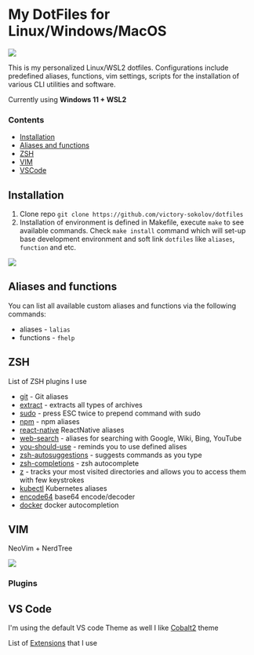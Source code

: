 
# My DotFiles for Linux/Windows/MacOS

![](https://i.imgur.com/yuX27Pt.png)

This is my personalized Linux/WSL2 dotfiles.
Configurations include predefined aliases, functions, vim settings, scripts for the installation of various CLI utilities and software.

Currently using **Windows 11 + WSL2**

### Contents

* [Installation](#installation)
* [Aliases and functions](#aliases-and-functions)
* [ZSH](#zsh-settings)
* [VIM](#vim)
* [VSCode](#vs-code)
## Installation

1. Clone repo `git clone https://github.com/victory-sokolov/dotfiles`
2. Installation of environment is defined in Makefile, execute `make` to see available commands. Check `make install` command which will set-up base development environment and soft link `dotfiles` like `aliases`, `function` and etc.

![](https://i.imgur.com/pwsL7mm.png)

## Aliases and functions

You can list all available custom aliases and functions via the following commands:
* aliases - `lalias`
* functions - `fhelp`

## ZSH

List of ZSH plugins I use

* [git](https://github.com/robbyrussell/oh-my-zsh/tree/master/plugins/git) - Git aliases
* [extract](https://github.com/thetic/extract) - extracts all types of archives
* [sudo](https://github.com/hcgraf/zsh-sudo) - press ESC twice to prepend command with sudo
* [npm](https://github.com/ohmyzsh/ohmyzsh/tree/master/plugins/npm) - npm aliases
* [react-native](https://github.com/ohmyzsh/ohmyzsh/tree/master/plugins/react-native) ReactNative aliases
* [web-search](https://github.com/ohmyzsh/ohmyzsh/tree/master/plugins/web-search)  - aliases for searching with Google, Wiki, Bing, YouTube
* [you-should-use](https://github.com/MichaelAquilina/zsh-you-should-use) - reminds you to use defined alises
* [zsh-autosuggestions](https://github.com/zsh-users/zsh-autosuggestions) - suggests commands as you type
*  [zsh-completions](https://github.com/zsh-users/zsh-completions) - zsh autocomplete
*  [z](https://github.com/ohmyzsh/ohmyzsh/tree/master/plugins/z) -  tracks your most visited directories and allows you to access them with few keystrokes
*  [kubectl](https://github.com/ohmyzsh/ohmyzsh/tree/master/plugins/kubectl) Kubernetes aliases
*  [encode64](https://github.com/ohmyzsh/ohmyzsh/tree/master/plugins/encode64) base64 encode/decoder
*  [docker](https://github.com/ohmyzsh/ohmyzsh/tree/master/plugins/docker) docker autocompletion
## VIM

NeoVim + NerdTree

![](https://i.imgur.com/x6Vy2Qx.png)

### Plugins



## VS Code

I'm using the default VS code Theme as well I like [Cobalt2](https://marketplace.visualstudio.com/items?itemName=wesbos.theme-cobalt2itemName=wesbos.theme-cobalt2) theme

List of [Extensions](vscode/extensions.md) that I use
